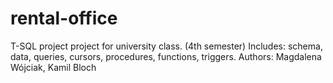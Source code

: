 # rental-office

T-SQL project project for university class. (4th semester)
Includes: schema, data, queries, cursors, procedures, functions, triggers.
Authors: Magdalena Wójciak, Kamil Bloch
